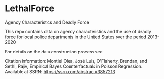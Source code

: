 # LethalForce
Agency Characteristics and Deadly Force

This repo contains data on agency characteristics and the use of deadly force for local police departments in the United States over the period 2013-2020

For details on the data construction process see 

Citation information: Montiel Olea, José Luis, O'Flaherty, Brendan, and Sethi, Rajiv, Empirical Bayes Counterfactuals in Poisson Regression. Available at SSRN: https://ssrn.com/abstract=3857213


